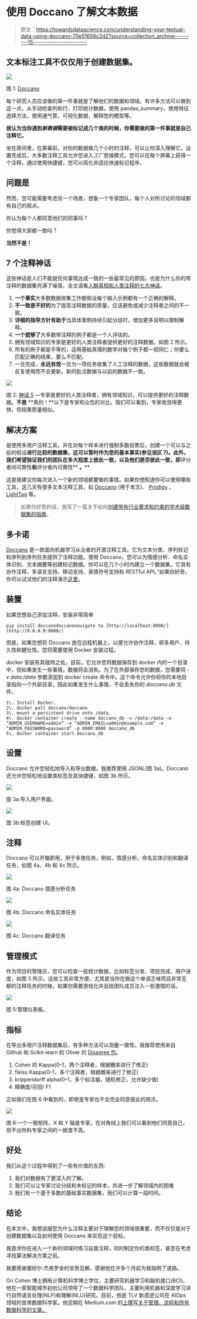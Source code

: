# 使用 Doccano 了解文本数据

> 原文：<https://towardsdatascience.com/understanding-your-textual-data-using-doccano-70e51656c2d2?source=collection_archive---------15----------------------->

## 文本标注工具不仅仅用于创建数据集。

![](img/8da4db905b8d14ba74724d44c991bcb0.png)

图 1: [Doccano](https://github.com/doccano/doccano)

每个研究人员应该做的第一件事就是了解他们的数据和领域。有许多方法可以做到这一点，从手动检查列和行，打印统计数据，使用 pandas_summary，使用特征选择方法，使用通气管，可视化数据，解释您的模型等。

**我认为当你遇到*新数据*需要被标记成几个类的时候，你需要做的第一件事就是自己注释它。**

坐在房间里，在屏幕前，对你的数据做几个小时的注释，可以让你深入理解它。设置完成后，大多数注释工具允许您进入*工厂*思维模式，您可以在每个屏幕上获得一个注释，通过使用快捷键，您可以简化并适应快速标记程序。

## 问题是

然而，您可能需要考虑另一个场景，想象一个专家团队，每个人对所讨论的领域都有自己的观点。

你认为每个人都同意他们的同事吗？

你觉得大家都一致吗？

**当然不是！**

## 7 个注释神话

这些神话是人们不能就任何事情达成一致的一些最常见的原因，也是为什么你的带注释的数据集充满了噪音。全文请看[人群真相和人类注释的七大神话](https://www.aaai.org/ojs/index.php/aimagazine/article/view/2564/2468)。

1.  **一个事实**大多数数据收集工作都假设每个输入示例都有一个正确的解释。
2.  **不一致是不好的**为了提高注释数据的质量，应该避免或减少注释者之间的不一致。
3.  **详细的指导方针有助于**当具体案例持续引起分歧时，增加更多说明以限制解释。
4.  **一个就够了**大多数带注释的例子都是一个人评估的。
5.  拥有领域知识的专家是更好的人类注释者提供更好的注释数据。如图 2 所示。
6.  所有的例子都是平等的，运用基础真理的数学对每个例子都一视同仁；你要么匹配正确的结果，要么不匹配。
7.  一旦完成，**永远有效**一旦为一项任务收集了人工注释的数据，这些数据就会被反复使用而不会更新。新的批注数据与以前的数据不一致。

![](img/6a326a67c52bb4ca41cb089b2172087e.png)

图 2: [神话 5](https://www.youtube.com/watch?v=ktZLuXPXPEI) —专家是更好的人类注释者，拥有领域知识，可以提供更好的注释数据。**不是** **真的！**以下是专家和众包的对比。我们可以看到，专家收敛得更快，但结果质量相似。

## 解决方案

是使用多用户注释工具，并在对每个样本进行强制多数投票后，创建一个可以与之前的假设**进行比较的数据集，这可以暂时作为您的基本事实(参见误区 7)。此外，我们希望验证我们的团队在多大程度上彼此一致，以及他们是否彼此一致，即**评分者间可靠性**和**评分者内可靠性** **。****

这是我建议你每次进入一个新的领域都要做的事情。如果你想知道你可以使用哪些工具，这几天有很多文本注释工具，如 [Doccano](https://github.com/doccano/doccano) (用于本文)、 [Prodigy](https://prodi.gy/) 、 [LightTag](https://www.lighttag.io/) 等。

> 如果你好奇的话，我写了一篇关于如何[创建带有行业要求和约束的学术级数据集的指南](/the-definite-guide-for-creating-an-academic-level-dataset-with-industry-requirements-and-6db446a26cb2)。

## 多卡诺

[Doccano](https://github.com/doccano/doccano) 是一款面向机器学习从业者的开源注释工具。它为文本分类、序列标记和序列到序列任务提供了注释功能。使用 Doccano，您可以为情感分析、命名实体识别、文本摘要等创建标记数据。你可以在几个小时内建立一个数据集。它具有协作注释、多语言支持、移动支持、表情符号支持和 RESTful API。”如果你好奇，你可以试试他们的注释演示[这里](http://doccano.herokuapp.com/)。

## 装置

如果您想自己添加注释，安装非常简单

```
pip install doccanodoccanonavigate to [http://localhost:8000/](http://0.0.0.0:8000/)
```

但是，如果您想将 Doccano 放在远程机器上，以便允许协作注释，即多用户、持久性和健壮性。您将需要使用 Docker 安装过程。

docker 安装有其独特之处。目前，它允许您将数据保存到 docker 内的一个目录中，但如果发生一些事情，数据将会消失。为了在外部保存您的数据，您需要将 *-v data:/data* 参数添加到 docker create 命令中。这个命令允许你将你的本地目录指向一个外部目录，因此如果发生什么事情，不会丢失你的 *doccano.db* 文件。

```
1\. Install Docker.
2\. docker pull doccano/doccano
3\. mount a persistent drive onto /data.
4\. docker container create --name doccano_db -v /data:/data -e “ADMIN_USERNAME=admin” -e “ADMIN_EMAIL=admin@example.com” -e “ADMIN_PASSWORD=password” -p 8000:8000 doccano_db
5\. docker container start doccano_db
```

## 设置

Doccano 允许您轻松地导入和导出数据。我推荐使用 JSONL(图 3a)。Doccano 还允许您轻松地设置类标签及其快捷键，如图 3b 所示。

![](img/44148617050e8c77d5892f2a9c5560e4.png)

图 3a:导入用户界面。

![](img/b9bdef301d762f31e9f153a265765a98.png)

图 3b:标签创建 UI。

## 注释

Doccano 可以开箱即用，用于多类任务，例如，情感分析、命名实体识别和翻译任务，如图 4a、4b 和 4c 所示。

![](img/729e1af40c8d8d9eb367abc9671ed260.png)

图 4a: Doccano 情感分析任务

![](img/f2d9a028d0edba475bb8341b401ee3fb.png)

图 4b: Doccano 命名实体任务

![](img/3d155f65c43f3436dd33e9d16c5500ab.png)

图 4c: Doccano 翻译任务

## 管理模式

作为项目的管理员，您可以检查一些统计数据，比如标签分发、项目完成、用户进度，如图 5 所示。这些工具非常方便，尤其是当你在做这个单调乏味而且非常无聊的注释任务的时候，如果你需要游戏化并且给团队成员注入一些激情的话。

![](img/9d8bd2c0f8512ce9e74d18c9896db5f3.png)

图 5:管理仪表板。

## **指标**

在导出多用户注释数据集后，有多种方法可以测量一致性。我推荐使用来自 Github 和 Scikit-learn 的 Oliver 的 [Disagree 包](https://github.com/o-P-o/disagree)。

1.  Cohen 的 Kappa(0–1，两个注释者，根据概率进行了修正)
2.  fleiss Kappa(0–1，多个注释者，根据概率进行了修正)
3.  krippendorff alpha(0–1，多个标注器，随机修正，允许缺少值)
4.  精确度/召回/ F1

正如我们在图 6 中看到的，即使是专家也不会完全同意彼此的观点。

![](img/cc49f03baa83f6ab9da75489725d8917.png)

图 6:一个一致矩阵，X 和 Y 轴是专家，在对角线上我们可以看到他们同意自己，但不出所料专家之间的一致度不高。

## 好处

我们从这个过程中得到了一些有价值的东西:

1.  我们对数据有了更深入的了解。
2.  我们可以让专家讨论分歧和未标记的样本，并进一步了解领域内的困难
3.  我们有一个基于多数的基础事实数据集，我们可以计算一段时间。

## 结论

在本文中，我想说服您为什么注释主要对于理解您的领域很重要，而不仅仅是对于创建数据集以及如何使用 Doccano 来实现这个目标。

我恳求你在进入一个新的领域时练习自我注释，同时制定你的类标签，甚至在考虑寻找算法解决方案之前。

我要感谢塞缪尔·杰弗罗金的宝贵见解，感谢他在许多个月前为我指明了道路。

Ori Cohen 博士拥有计算机科学博士学位，主要研究机器学习和脑机接口(BCI)。他在一家智能城市初创公司领导了一个数据科学团队，主要利用机器和深度学习进行自然语言处理(NLP)和理解(NLU)研究。目前，他是 TLV 新遗迹公司在 AIOps 领域的首席数据科学家。他定期在 Medium.com 的[上撰写关于管理、流程和所有数据科学的文章。](https://cohenori.medium.com/)